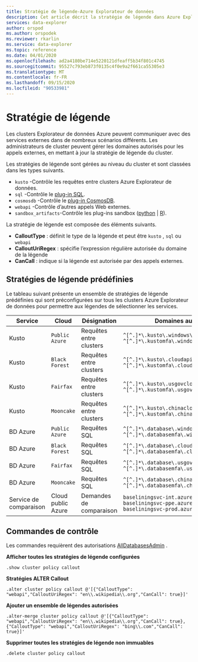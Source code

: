 ```yaml
---
title: Stratégie de légende-Azure Explorateur de données
description: Cet article décrit la stratégie de légende dans Azure Explorateur de données.
services: data-explorer
author: orspod
ms.author: orspodek
ms.reviewer: rkarlin
ms.service: data-explorer
ms.topic: reference
ms.date: 04/01/2020
ms.openlocfilehash: ad2a4180be714e5220121dfeaff5b34f801c4745
ms.sourcegitcommit: 95527c793eb873f0135c4f0e9a2f661ca55305e3
ms.translationtype: MT
ms.contentlocale: fr-FR
ms.lasthandoff: 09/15/2020
ms.locfileid: "90533981"
---
```

# <a name="callout-policy"></a>Stratégie de légende

Les clusters Explorateur de données Azure peuvent communiquer avec des services externes dans de nombreux scénarios différents.
Les administrateurs de cluster peuvent gérer les domaines autorisés pour les appels externes, en mettant à jour la stratégie de légende du cluster.

Les stratégies de légende sont gérées au niveau du cluster et sont classées dans les types suivants.
* `kusto` -Contrôle les requêtes entre clusters Azure Explorateur de données.
* `sql` -Contrôle le [plug-in SQL](../query/sqlrequestplugin.md).
* `cosmosdb` -Contrôle le [plug-in CosmosDB](../query/cosmosdb-plugin.md).
* `webapi` -Contrôle d’autres appels Web externes.
* `sandbox_artifacts`-Contrôle les plug-ins sandbox ([python](../query/pythonplugin.md)  |  [R](../query/rplugin.md)).

La stratégie de légende est composée des éléments suivants.

* **CalloutType** : définit le type de la légende et peut être `kusto` , `sql` ou `webapi`
* **CalloutUriRegex** : spécifie l’expression régulière autorisée du domaine de la légende
* **CanCall** : indique si la légende est autorisée par des appels externes.

## <a name="predefined-callout-policies"></a>Stratégies de légende prédéfinies

Le tableau suivant présente un ensemble de stratégies de légende prédéfinies qui sont préconfigurées sur tous les clusters Azure Explorateur de données pour permettre aux légendes de sélectionner les services.

|Service      |Cloud        |Désignation  |Domaines autorisés |
|-------------|-------------|-------------|-------------|
|Kusto |`Public Azure` |Requêtes entre clusters |`^[^.]*\.kusto\.windows\.net$` <br> `^[^.]*\.kustomfa\.windows\.net$` |
|Kusto |`Black Forest` |Requêtes entre clusters |`^[^.]*\.kusto\.cloudapi\.de$` <br> `^[^.]*\.kustomfa\.cloudapi\.de$` |
|Kusto |`Fairfax` |Requêtes entre clusters |`^[^.]*\.kusto\.usgovcloudapi\.net$` <br> `^[^.]*\.kustomfa\.usgovcloudapi\.net$` |
|Kusto |`Mooncake` |Requêtes entre clusters |`^[^.]*\.kusto\.chinacloudapi\.cn$` <br> `^[^.]*\.kustomfa\.chinacloudapi\.cn$` |
|BD Azure |`Public Azure` |Requêtes SQL |`^[^.]*\.database\.windows\.net$` <br> `^[^.]*\.databasemfa\.windows\.net$` |
|BD Azure |`Black Forest` |Requêtes SQL |`^[^.]*\.database\.cloudapi\.de$` <br> `^[^.]*\.databasemfa\.cloudapi\.de$` |
|BD Azure |`Fairfax` |Requêtes SQL |`^[^.]*\.database\.usgovcloudapi\.net$` <br> `^[^.]*\.databasemfa\.usgovcloudapi\.net$` |
|BD Azure |`Mooncake` |Requêtes SQL |`^[^.]*\.database\.chinacloudapi\.cn$` <br> `^[^.]*\.databasemfa\.chinacloudapi\.cn$` |
|Service de comparaison |Cloud public Azure |Demandes de comparaison |`baseliningsvc-int.azurewebsites.net` <br> `baseliningsvc-ppe.azurewebsites.net` <br> `baseliningsvc-prod.azurewebsites.net` |

## <a name="control-commands"></a>Commandes de contrôle

Les commandes requièrent des autorisations [AllDatabasesAdmin](access-control/role-based-authorization.md) .

**Afficher toutes les stratégies de légende configurées**

```kusto
.show cluster policy callout
```

**Stratégies ALTER Callout**

```kusto
.alter cluster policy callout @'[{"CalloutType": "webapi","CalloutUriRegex": "en\\.wikipedia\\.org","CanCall": true}]'
```

**Ajouter un ensemble de légendes autorisées**

```kusto
.alter-merge cluster policy callout @'[{"CalloutType": "webapi","CalloutUriRegex": "en\\.wikipedia\\.org","CanCall": true}, {"CalloutType": "webapi","CalloutUriRegex": "bing\\.com","CanCall": true}]'
```

**Supprimer toutes les stratégies de légende non immuables**

```kusto
.delete cluster policy callout
```
